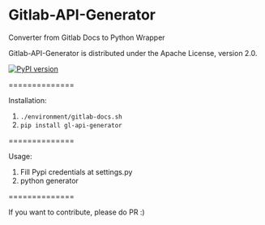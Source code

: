 Gitlab-API-Generator
==============

Converter from Gitlab Docs to Python Wrapper

Gitlab-API-Generator is distributed under the Apache License, version 2.0.

[![PyPI version](https://img.shields.io/badge/gl--api--generator%20pypi-1.6.0-brightgreen.svg)](https://pypi.python.org/pypi/gl-api-generator/1.6.0)

==============

Installation:

1. `./environment/gitlab-docs.sh`
2. `pip install gl-api-generator`

==============

Usage:

1. Fill Pypi credentials at settings.py
2. python generator

==============

If you want to contribute, please do PR :)
